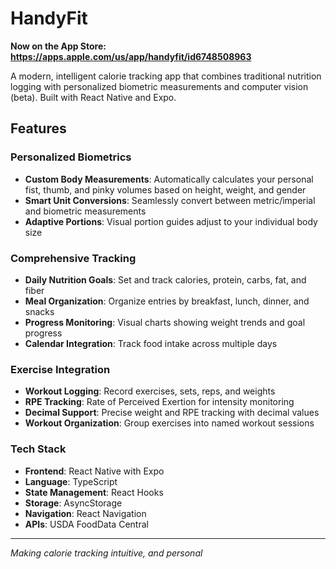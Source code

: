 # HandyFit 
**Now on the App Store: https://apps.apple.com/us/app/handyfit/id6748508963**

A modern, intelligent calorie tracking app that combines traditional nutrition logging with personalized biometric measurements and computer vision (beta). Built with React Native and Expo.

## Features

### Personalized Biometrics
- **Custom Body Measurements**: Automatically calculates your personal fist, thumb, and pinky volumes based on height, weight, and gender
- **Smart Unit Conversions**: Seamlessly convert between metric/imperial and biometric measurements
- **Adaptive Portions**: Visual portion guides adjust to your individual body size

### Comprehensive Tracking
- **Daily Nutrition Goals**: Set and track calories, protein, carbs, fat, and fiber
- **Meal Organization**: Organize entries by breakfast, lunch, dinner, and snacks
- **Progress Monitoring**: Visual charts showing weight trends and goal progress
- **Calendar Integration**: Track food intake across multiple days

### Exercise Integration
- **Workout Logging**: Record exercises, sets, reps, and weights
- **RPE Tracking**: Rate of Perceived Exertion for intensity monitoring
- **Decimal Support**: Precise weight and RPE tracking with decimal values
- **Workout Organization**: Group exercises into named workout sessions

### Tech Stack
- **Frontend**: React Native with Expo
- **Language**: TypeScript
- **State Management**: React Hooks
- **Storage**: AsyncStorage
- **Navigation**: React Navigation
- **APIs**: USDA FoodData Central

---

*Making calorie tracking intuitive, and personal*
